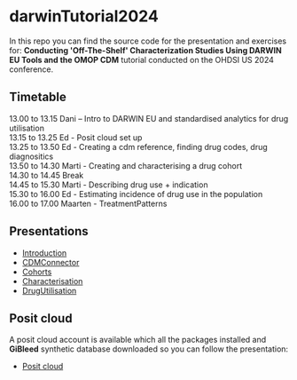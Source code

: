 # darwinTutorial2024

In this repo you can find the source code for the presentation and exercises for: **Conducting 'Off-The-Shelf' Characterization Studies Using DARWIN EU Tools and the OMOP CDM** tutorial conducted on the OHDSI US 2024 conference.

## Timetable
13.00 to 13.15 Dani – Intro to DARWIN EU and standardised analytics for drug utilisation    
13.15 to 13.25 Ed - Posit cloud set up  
13.25 to 13.50 Ed - Creating a cdm reference, finding drug codes, drug diagnositics  
13.50 to 14.30 Marti - Creating and characterising a drug cohort    
14.30 to 14.45 Break  
14.45 to 15.30 Marti - Describing drug use + indication  
15.30 to 16.00 Ed - Estimating incidence of drug use in the population  
16.00 to 17.00 Maarten - TreatmentPatterns  

## Presentations

- [Introduction](https://dpa-pde-oxford.quarto.pub/introduction-ohdsi-us-2024/)
- [CDMConnector](https://dpa-pde-oxford.quarto.pub/cdmconnector-ohdsi-us-2024/)
- [Cohorts](https://dpa-pde-oxford.quarto.pub/cohorts)
- [Characterisation](https://dpa-pde-oxford.quarto.pub/cohortcharacteristics-ohdsi-us-2024/)
- [DrugUtilisation](https://dpa-pde-oxford.quarto.pub/drugutilisation-ohdsi-us-2024/)

## Posit cloud

A posit cloud account is available which all the packages installed and **GiBleed** synthetic database downloaded so you can follow the presentation:

- [Posit cloud](https://posit.cloud/spaces/562431/join?access_code=v5L4fNH-hmUjbkYzS-1sTTopISrbYfO2mUn4IOSo)
